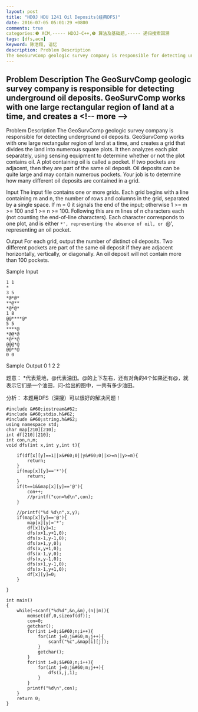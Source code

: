 ```yaml
---
layout: post
title: "HDOJ HDU 1241 Oil Deposits(经典DFS)"
date: 2016-07-05 05:01:29 +0800
comments: true
categories:❶ ACM,----- HDOJ-C++,❺ 算法及基础题,----- 递归搜索回溯
tags: [dfs,acm]
keyword: 陈浩翔, 谙忆
description: Problem Description 
The GeoSurvComp geologic survey company is responsible for detecting underground oil deposits. GeoSurvComp works with one large rectangular region of land at a time, and creates a 
---
```



Problem Description 
The GeoSurvComp geologic survey company is responsible for detecting underground oil deposits. GeoSurvComp works with one large rectangular region of land at a time, and creates a
&#60;!-- more --&#62;
----------

Problem Description
The GeoSurvComp geologic survey company is responsible for detecting underground oil deposits. GeoSurvComp works with one large rectangular region of land at a time, and creates a grid that divides the land into numerous square plots. It then analyzes each plot separately, using sensing equipment to determine whether or not the plot contains oil. A plot containing oil is called a pocket. If two pockets are adjacent, then they are part of the same oil deposit. Oil deposits can be quite large and may contain numerous pockets. Your job is to determine how many different oil deposits are contained in a grid. 

 

Input
The input file contains one or more grids. Each grid begins with a line containing m and n, the number of rows and columns in the grid, separated by a single space. If m = 0 it signals the end of the input; otherwise 1 >= m >= 100 and 1 >= n >= 100. Following this are m lines of n characters each (not counting the end-of-line characters). Each character corresponds to one plot, and is either `*', representing the absence of oil, or `@', representing an oil pocket.

 

Output
For each grid, output the number of distinct oil deposits. Two different pockets are part of the same oil deposit if they are adjacent horizontally, vertically, or diagonally. An oil deposit will not contain more than 100 pockets.

 

Sample Input

```
1 1
*
3 5
*@*@*
**@**
*@*@*
1 8
@@****@*
5 5 
****@
*@@*@
*@**@
@@@*@
@@**@
0 0 
```

 

Sample Output
0
1
2
2


题意：
*代表荒地，@代表油田。@的上下左右，还有对角的4个如果还有@，就表示它们是一个油田，问-给出的图中，一共有多少油田。

分析：
本题用DFS（深搜）可以很好的解决问题！

```
#include &#60;iostream&#62;
#include &#60;stdio.h&#62;
#include &#60;string.h&#62;
using namespace std;
char map[210][210];
int df[210][210];
int con,n,m;
void dfs(int x,int y,int t){

    if(df[x][y]==1||x&#60;0||y&#60;0||x>=n||y>=m){
        return;
    }
    if(map[x][y]=='*'){
        return;
    }
    if(t==1&&map[x][y]=='@'){
        con++;
        //printf("con=%d\n",con);
    }

    //printf("%d %d\n",x,y);
    if(map[x][y]=='@'){
        map[x][y]='*';
        df[x][y]=1;
        dfs(x+1,y+1,0);
        dfs(x-1,y-1,0);
        dfs(x+1,y,0);
        dfs(x,y+1,0);
        dfs(x-1,y,0);
        dfs(x,y-1,0);
        dfs(x+1,y-1,0);
        dfs(x-1,y+1,0);
        df[x][y]=0;
    }

}

int main()
{
    while(~scanf("%d%d",&n,&m),(n||m)){
        memset(df,0,sizeof(df));
        con=0;
        getchar();
        for(int i=0;i&#60;n;i++){
            for(int j=0;j&#60;m;j++){
                scanf("%c",&map[i][j]);
            }
            getchar();
        }
        for(int i=0;i&#60;n;i++){
            for(int j=0;j&#60;m;j++){
                dfs(i,j,1);
            }
        }
        printf("%d\n",con);
    }
    return 0;
}

```